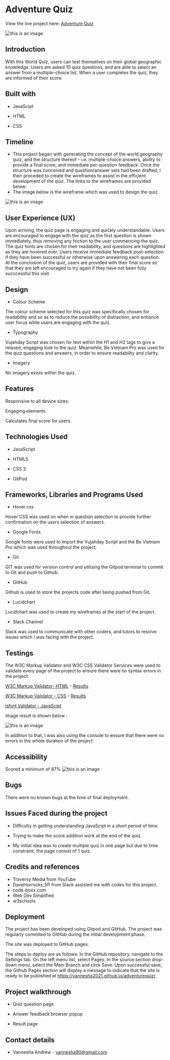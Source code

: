 <h1>Adventure Quiz</h1>

View the live project here: [Adventure Quiz](https://vannesha2021.github.io/adventurequiz/)


![this is an image](assets/css/readme.images/responsive.JPG)


<h2>Introduction</h2>
With this World Quiz, users can test themselves on their global geographic knowledge. Users are asked 10 quiz questions, and are  able to select an answer from a multiple-choice list. When a user completes the quiz, they are informed of their score.


<h2>Built with</h2>

- JavaScipt

- HTML

- CSS


<h2>Timeline</h2>

- This project began with generating the concept of the world geography quiz, and the structure thereof - i.e. multiple-choice answers, ability to provide a final score, and immediate per-question feedback. Once the structure was conceived and question/answer sets had been drafted, I then proceded to create the wireframes to assist in the efficient development of the quiz. The links to the wireframes are provided below:
- The image below is the wireframe which was used to design the quiz.


![this is an image](assets/css/readme.images/timeline.JPG)


<h2>User Experience (UX)</h2>
Upon arriving, the quiz page is engaging and quickly understandable. Users are encouraged to engage with the quiz as the first question is shown immediately, thus removing any friction to the user commencing the quiz. The quiz fonts are chosen for their readability, and questions are highlighted as they are hovered over. Users receive immediate feedback post-selection if they have been successful or otherwise upon answering each question. At the conclusion of the quiz, users are provided with their final score so that they are left encouraged to try again if they have not been fully succcessful this visit. 


<h2>Design</h2>

- Colour Scheme

The colour scheme selected for this quiz was specifically chosen for readability and so as to reduce the possibility of distraction, and enhance user focus while users are engaging with the quiz. 


- Typography

Vujahday Script was chosen for text within the H1 and H2 tags to give a relaxed, engaging look to the quiz. Meanwhile, Be Vietnam Pro was used for the quiz questions and answers, in order to ensure readability and clarity.


- Imagery

No imagery exists within the quiz.

<h2>Features</h2>

Responsive to all device sizes.

Engaging elements.

Calculates final score for users.


<h2>Technologies Used</h2>

- JavaScript

- HTML5

- CSS 3

- GitPod

<h2>Frameworks, Libraries and Programs Used</h2>

- Hover.css

Hover CSS was used on when in question selection to provide further confirmation on the users selection of answers.


- Google Fonts

Google fonts were used to import the Vujahday Script and the Be Vietnam Pro which was used throughout the project.

- Git

GIT was used for version control and utilising the Gitpod terminal to commit to Git and push to Github.

- GitHub

Github is used to store the projects code after being pushed from Git.


- Lucidchart

Lucidchart was used to create my wireframes at the start of the project.

- Slack Channel

Slack was used to communicate with other coders, and tutors to resolve issues which I was facing with the project.


<h2>Testings</h2>
The W3C Markup Validator and W3C CSS Validator Services were used to validate every page of the project to ensure there were no syntax errors in the project.

[W3C Markup Validator- HTML](https://validator.w3.org/) - [Results](https://validator.w3.org/nu/?doc=https%3A%2F%2Fvannesha2021.github.io%2Fadventurequiz%2Findex.html)

[W3C Markup Validator - CSS](https://validator.w3.org/) - [Results](https://jigsaw.w3.org/css-validator/validator?uri=https%3A%2F%2Fvannesha2021.github.io%2Fadventurequiz%2Fassets%2Fcss%2Fstyle.css
)

[jshint Validator - JavaScipt](https://jshint.com/)

Image result is shown below :

![this is an image](assets/css/readme.images/js.validatorResults.JPG)

In addition to that, I was also usIng the console to ensure that there were no errors in the whole duration of the project.


<h2>Accessibility</h2>


Scored a minimum of 87%
![this is an image](assets/css/readme.images/accessibility.JPG)

<h2>Bugs</h2>
There were no known bugs at the time of final deployment.



<h2>Issues Faced during the project</h2>

- Difficulty in getting understanding JavaScipt in a short period of time.

- Trying to make the score addition work at the end of the quiz.

- My initial idea was to create multiple quiz in one page but due to time constraint, the page consist of 1 quiz.

<h2>Credits and references</h2>

- Traversy Media from YouTube
- DaveHorrocks_5P from Slack assisted me with codes for this project.
- code-boxx.com
- Web Dev Simplified
- w3schools

<h2>Deployment</h2>
The project has been developed using Gitpod and GitHub. The project was regularly commited to GitHub during the initial development phase.

The site was deployed to GitHub pages.

The steps to deploy are as follows:
In the GitHub repository, navigate to the Settings tab.
On the left menu list, select Pages.
In the source section drop-down menu, select the Main Branch and click Save.
Upon successful save, the Github Pages section will display a message to indicate that the site is ready to be published at https://vannesha2021.github.io/adventurequiz/.

<h2>Project walkthrough</h2>


- Quiz question page

- Answer feedback browser popup

- Result page

<h2>Contact details</h2>

* Vannesha Andrew - vannesha90@gmail.com
